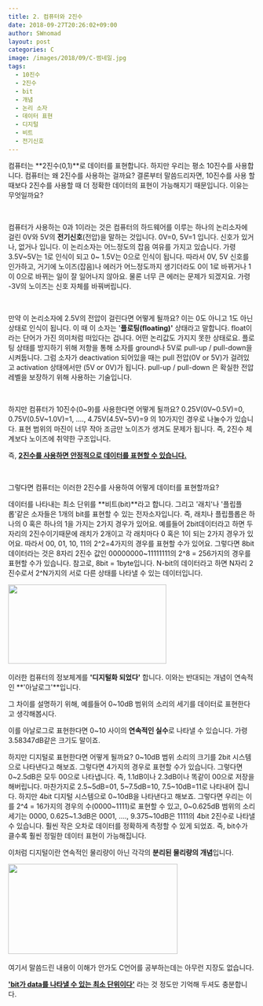 ```yaml
---
title: 2. 컴퓨터와 2진수
date: 2018-09-27T20:26:02+09:00
author: SWnomad
layout: post
categories: C
image: /images/2018/09/C-썸네일.jpg
tags:
  - 10진수
  - 2진수
  - bit
  - 개념
  - 논리 소자
  - 데이터 표현
  - 디지털
  - 비트
  - 전기신호
---
```

컴퓨터는 **2진수(0,1)**로 데이터를 표현합니다. 하지만 우리는 평소 10진수를 사용합니다. 컴퓨터는 왜 2진수를 사용하는 걸까요? 결론부터 말씀드리자면, 10진수를 사용 할때보다 2진수를 사용할 때 더 정확한 데이터의 표현이 가능해지기 때문입니다. 이유는 무엇일까요?

&nbsp;

컴퓨터가 사용하는 0과 1이라는 것은 컴퓨터의 하드웨어를 이루는 하나의 논리소자에 걸린 0V와 5V의 **전기신호**(전압)을 말하는 것입니다. 0V=0, 5V=1 입니다. 신호가 있거나, 없거나 입니다. 이 논리소자는 어느정도의 잡음 여유를 가지고 있습니다. 가령 3.5V~5V는 1로 인식이 되고 0~ 1.5V는 0으로 인식이 됩니다. 따라서 0V, 5V 신호를 인가하고, 거기에 노이즈(잡음)나 에러가 어느정도까지 생기더라도 0이 1로 바뀌거나 1이 0으로 바뀌는 일이 잘 일어나지 않아요. 물론 너무 큰 에러는 문제가 되겠지요. 가령 -3V의 노이즈는 신호 자체를 바꿔버립니다.

&nbsp;

만약 이 논리소자에 2.5V의 전압이 걸린다면 어떻게 될까요? 이는 0도 아니고 1도 아닌 상태로 인식이 됩니다. 이 때 이 소자는 '**플로팅(floating)'** 상태라고 말합니다. float이라는 단어가 가진 의미처럼 떠있다는 겁니다. 어떤 논리값도 가지지 못한 상태로요. 플로팅 상태를 방지하기 위해 저항을 통해 소자를 ground나 5V로 pull-up / pull-down을 시켜둡니다. 그럼 소자가 deactivation 되어있을 때는 pull 전압(0V or 5V)가 걸려있고 activation 상태에서만 (5V or 0V)가 됩니다. pull-up / pull-down 은 확실한 전압 레벨을 보장하기 위해 사용하는 기술입니다.

&nbsp;

하지만 컴퓨터가 10진수(0~9)를 사용한다면 어떻게 될까요? 0.25V(0V~0.5V)=0, 0.75V(0.5V~1.0V)=1, …., 4.75V(4.5V~5V)=9 의 10가지인 경우로 나눌수가 있습니다. 표현 범위의 마진이 너무 작아 조금만 노이즈가 생겨도 문제가 됩니다. 즉, 2진수 체계보다 노이즈에 취약한 구조입니다.

즉, **<u>2진수를 사용하면 안정적으로 데이터를 표현할 수 있습니다.</u>**

&nbsp;

그렇다면 컴퓨터는 이러한 2진수를 사용하여 어떻게 데이터를 표현할까요?

데이터를 나타내는 최소 단위를 **비트(bit)**라고 합니다. 그리고 '래치'나 '플립플롭'같은 소자들은 1개의 bit를 표현할 수 있는 전자소자입니다. 즉, 래치나 플립플롭은 하나의 0 혹은 하나의 1을 가지는 2가지 경우가 있어요. 예를들어 2bit데이터라고 하면 두 자리의 2진수이기때문에 래치가 2개이고 각 래치마다 0 혹은 1이 되는 2가지 경우가 있어요. 따라서 00, 01, 10, 11의 2^2=4가지의 경우를 표현할 수가 있어요. 그렇다면 8bit 데이터라는 것은 8자리 2진수 값인 00000000~11111111의 2^8 = 256가지의 경우를 표현할 수가 있습니다. 참고로, 8bit = 1byte입니다. N-bit의 데이터라고 하면 N자리 2진수로서 2^N가지의 서로 다른 상태를 나타낼 수 있는 데이터입니다.

<img class="aligncenter wp-image-906" src="/images/2018/09/Byte.jpg" alt="" width="322" height="161" srcset="/images/2018/09/Byte.jpg 426w, /images/2018/09/Byte-300x150.jpg 300w" sizes="(max-width: 322px) 100vw, 322px" /> 

이러한 컴퓨터의 정보체계를 **'디지털화 되었다'** 합니다. 이와는 반대되는 개념이 연속적인 **'아날로그'**입니다.

그 차이를 설명하기 위해, 예를들어 0~10dB 범위의 소리의 세기를 데이터로 표현한다고 생각해봅시다.

이를 아날로그로 표현한다면 0~10 사이의 **연속적인 실수**로 나타낼 수 있습니다. 가령 3.58347dB같은 크기도 말이죠.

하지만 디지털로 표현한다면 어떻게 될까요? 0~10dB 범위 소리의 크기를 2bit 시스템으로 나타낸다고 해보죠. 그렇다면 4가지의 경우로 표현할 수가 있습니다. 그렇다면 0~2.5dB은 모두 00으로 나타냅니다. 즉, 1.1dB이나 2.3dB이나 똑같이 00으로 저장을 해버립니다. 마찬가지로 2.5~5dB=01, 5~7.5dB=10, 7.5~10dB=11로 나타내어 집니다. 하지만 4bit 디지털 시스템으로 0~10dB을 나타낸다고 해보죠. 그렇다면 우리는 이를 2^4 = 16가지의 경우의 수(0000~1111)로 표현할 수 있고, 0~0.625dB 범위의 소리세기는 0000, 0.625~1.3dB은 0001, …., 9.375~10dB은 1111의 4bit 2진수로 나타낼 수 있습니다. 훨씬 작은 오차로 데이터를 정확하게 측정할 수 있게 되었죠. 즉, bit수가 클수록 훨씬 정밀한 데이터 표현이 가능해집니다.

이처럼 디지털이란 연속적인 물리량이 아닌 각각의 **분리된 물리량의 개념**입니다.

<img class="aligncenter wp-image-905" src="/images/2018/09/analogdigital.jpg" alt="" width="345" height="183" srcset="/images/2018/09/analogdigital.jpg 674w, /images/2018/09/analogdigital-300x159.jpg 300w" sizes="(max-width: 345px) 100vw, 345px" /> 

여기서 말씀드린 내용이 이해가 안가도 C언어를 공부하는데는 아무런 지장도 없습니다.

<u><b>'bit가 data를 나타낼 수 있는 최소 단위이다'</b></u> 라는 것 정도만 기억해 두셔도 충분합니다.